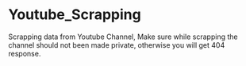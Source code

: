 # Youtube_Scrapping
Scrapping data from Youtube Channel, Make sure while scrapping the channel should not been made private, otherwise you will get 404 response.
